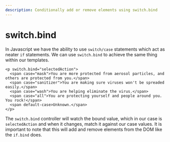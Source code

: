 ```yaml
---
description: Conditionally add or remove elements using switch.bind
---
```


# switch.bind

In Javascript we have the ability to use `switch/case` statements which act as neater `if` statements. We can use `switch.bind` to achieve the same thing within our templates.

```markup
<p switch.bind="selectedAction">
  <span case="mask">You are more protected from aerosol particles, and others are protected from you.</span>
  <span case="sanitizer">You are making sure viruses won't be spreaded easily.</span>
  <span case="wash">You are helping eliminate the virus.</span>
  <span case="all">You are protecting yourself and people around you. You rock!</span>
  <span default-case>Unknown.</span>
</p>
```

The `switch.bind` controller will watch the bound value, which in our case is `selectedAction` and when it changes, match it against our case values. It is important to note that this will add and remove elements from the DOM like the `if.bind` does.

